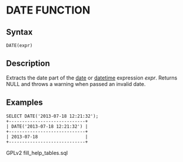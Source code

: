 # DATE FUNCTION

## Syntax

```
DATE(expr)
```

## Description

Extracts the date part of the [date](../../data-types/date-and-time-data-types/date.md) or [datetime](../../data-types/date-and-time-data-types/datetime.md) expression _expr_. Returns NULL and throws a warning when passed an invalid date.

## Examples

```
SELECT DATE('2013-07-18 12:21:32');
+-----------------------------+
| DATE('2013-07-18 12:21:32') |
+-----------------------------+
| 2013-07-18                  |
+-----------------------------+
```

GPLv2 fill\_help\_tables.sql
